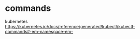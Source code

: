 # commands
kubernetes
https://kubernetes.io/docs/reference/generated/kubectl/kubectl-commands#-em-namespace-em-
